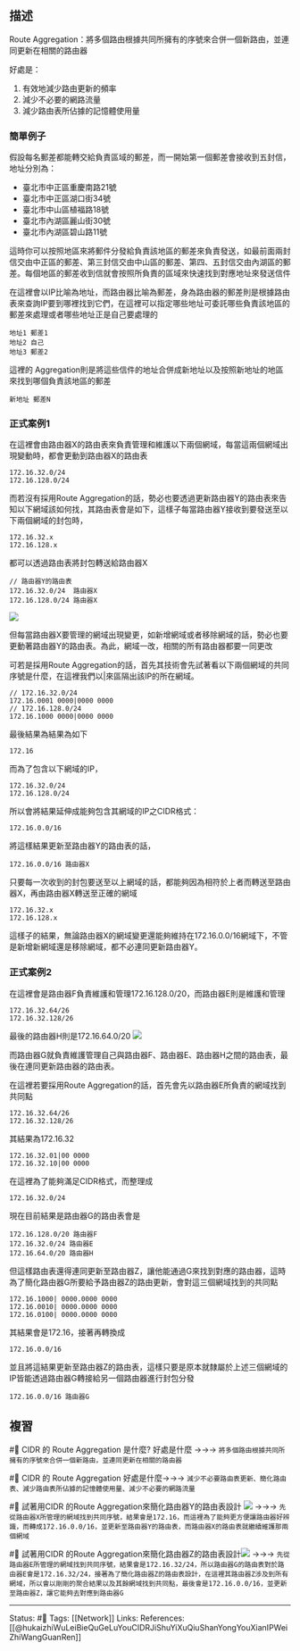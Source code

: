 
## 描述
Route Aggregation：將多個路由根據共同所擁有的序號來合併一個新路由，並連同更新在相關的路由器

好處是：
1. 有效地減少路由更新的頻率  
2. 減少不必要的網路流量  
3. 減少路由表所佔據的記憶體使用量

### 簡單例子
假設每名郵差都能轉交給負責區域的郵差，而一開始第一個郵差會接收到五封信，地址分別為：
- 臺北市中正區重慶南路21號
- 臺北市中正區湖口街34號
- 臺北市中山區植福路18號
- 臺北市內湖區麗山街30號
- 臺北市內湖區碧山路11號

這時你可以按照地區來將郵件分發給負責該地區的郵差來負責發送，如最前面兩封信交由中正區的郵差、第三封信交由中山區的郵差、第四、五封信交由內湖區的郵差。每個地區的郵差收到信就會按照所負責的區域來快速找到對應地址來發送信件

在這裡會以IP比喻為地址，而路由器比喻為郵差，身為路由器的郵差則是根據路由表來查詢IP要到哪裡找到它們，在這裡可以指定哪些地址可委託哪些負責該地區的郵差來處理或者哪些地址正是自己要處理的
```
地址1 郵差1
地址2 自己
地址3 郵差2
```
這裡的 Aggregation則是將這些信件的地址合併成新地址以及按照新地址的地區來找到哪個負責該地區的郵差
```
新地址	郵差N
```


### 正式案例1
在這裡會由路由器X的路由表來負責管理和維護以下兩個網域，每當這兩個網域出現變動時，都會更動到路由器X的路由表
```
172.16.32.0/24
172.16.128.0/24
```

而若沒有採用Route Aggregation的話，勢必也要透過更新路由器Y的路由表來告知以下網域該如何找，其路由表會是如下，這樣子每當路由器Y接收到要發送至以下兩個網域的封包時，
```
172.16.32.x
172.16.128.x
```
都可以透過路由表將封包轉送給路由器X
```
// 路由器Y的路由表
172.16.32.0/24	路由器X
172.16.128.0/24 路由器X
```

![](https://www.netadmin.com.tw/upload/news/NP151109000215110910565404.png)

但每當路由器X要管理的網域出現變更，如新增網域或者移除網域的話，勢必也要更動著路由器Y的路由表。為此，網域一改，相關的所有路由器都要一同更改


可若是採用Route Aggregation的話，首先其技術會先試著看以下兩個網域的共同序號是什麼，在這裡我們以|來區隔出該IP的所在網域。
```
// 172.16.32.0/24
172.16.0001 0000|0000 0000
// 172.16.128.0/24
172.16.1000 0000|0000 0000
```

最後結果為結果為如下
```
172.16
```

而為了包含以下網域的IP，
```
172.16.32.0/24	
172.16.128.0/24 
```

所以會將結果延伸成能夠包含其網域的IP之CIDR格式：
```
172.16.0.0/16
```
 
 將這樣結果更新至路由器Y的路由表的話，
 ```
 172.16.0.0/16 路由器X
 ```
只要每一次收到的封包要送至以上網域的話，都能夠因為相符於上者而轉送至路由器X，再由路由器X轉送至正確的網域

```
172.16.32.x
172.16.128.x
```

這樣子的結果，無論路由器X的網域變更還能夠維持在172.16.0.0/16網域下，不管是新增新網域還是移除網域，都不必連同更新路由器Y。

### 正式案例2
在這裡會是路由器F負責維護和管理172.16.128.0/20，而路由器E則是維護和管理
```
172.16.32.64/26
172.16.32.128/26
```
最後的路由器H則是172.16.64.0/20
![](https://www.netadmin.com.tw/upload/news/NP151109000215110910572104.png)

而路由器G就負責維護管理自己與路由器F、路由器E、路由器H之間的路由表，最後在連同更新路由器的路由表。

在這裡若要採用Route Aggregation的話，首先會先以路由器E所負責的網域找到共同點
```
172.16.32.64/26
172.16.32.128/26
```
其結果為172.16.32
```
172.16.32.01|00 0000
172.16.32.10|00 0000
```
在這裡為了能夠滿足CIDR格式，而整理成
```
172.16.32.0/24
```

現在目前結果是路由器G的路由表會是
```
172.16.128.0/20 路由器F
172.16.32.0/24 路由器E
172.16.64.0/20 路由器H
```
但這樣路由表還得連同更新至路由器Z，讓他能通過G來找到對應的路由器，這時為了簡化路由器G所要給予路由器Z的路由更新，會對這三個網域找到的共同點
```
172.16.1000| 0000.0000 0000
172.16.0010| 0000.0000 0000
172.16.0100| 0000.0000 0000
```
其結果會是172.16，接著再轉換成
```
172.16.0.0/16
```

並且將這結果更新至路由器Z的路由表，這樣只要是原本就隸屬於上述三個網域的IP皆能透過路由器G轉接給另一個路由器進行封包分發
```
172.16.0.0/16 路由器G
```
## 複習

#🧠 CIDR 的 Route Aggregation 是什麼? 好處是什麼 ->->-> `將多個路由根據共同所擁有的序號來合併一個新路由，並連同更新在相關的路由器`
<!--SR:!2022-08-30,63,250-->

#🧠 CIDR 的 Route Aggregation 好處是什麼->->-> `減少不必要路由表更新、簡化路由表、減少路由表所佔據的記憶體使用量、減少不必要的網路流量`
<!--SR:!2023-01-23,150,250-->


#🧠 試著用CIDR 的Route Aggregation來簡化路由器Y的路由表設計 ![](https://www.netadmin.com.tw/upload/news/NP151109000215110910565404.png) ->->-> `先從路由器X所管理的網域找到共同序號，結果會是172.16，而這裡為了能夠更方便讓路由器好辨識，而轉成172.16.0.0/16，並更新至路由器Y的路由表，而路由器X的路由表就繼續維護那兩個網域`
<!--SR:!2023-01-02,138,250-->


#🧠 試著用CIDR 的Route Aggregation來簡化路由器Z的路由表設計![](https://www.netadmin.com.tw/upload/news/NP151109000215110910572104.png) ->->-> `先從路由器E所管理的網域找到共同序號，結果會是172.16.32/24，所以路由器G的路由表對於路由器E會是172.16.32/24，接著為了簡化路由器Z的路由表設計，在這裡其路由器Z涉及到所有網域，所以會以剛剛的聚合結果以及其餘網域找到共同點，最後會是172.16.0.0/16，並更新至路由器Z，讓它能夠去對應到路由器G`
<!--SR:!2022-12-05,120,250-->


---
Status: #🌱 
Tags:
[[Network]]
Links:
References:
[[@hukaizhiWuLeiBieQuGeLuYouCIDRJiShuYiXuQiuShanYongYouXianIPWeiZhiWangGuanRen]]
